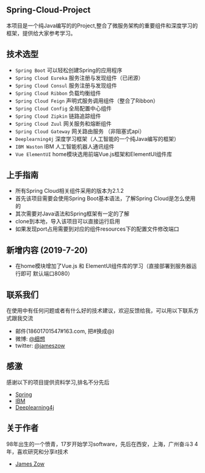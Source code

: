 ## Spring-Cloud-Project 

本项目是一个纯Java编写的的Project,整合了微服务架构的重要组件和深度学习的框架，提供给大家参考学习。

## 技术选型

* `Spring Boot` 可以轻松创建Spring的应用程序
* `Spring Cloud Eureka` 服务注册与发现组件（已闭源）
* `Spring Cloud Consul` 服务注册与发现组件
* `Spring Cloud Ribbon` 负载均衡组件
* `Spring Cloud Feign` 声明式服务调用组件（整合了Ribbon）
* `Spring Cloud Config` 全局配置中心组件
* `Spring Cloud Zipkin` 链路追踪组件
* `Spring Cloud Zuul` 网关服务和熔断组件
* `Spring Cloud Gateway` 网关路由服务 （非阻塞式api）
* `Deeplearning4j` 深度学习框架（人工智能的一个纯Java编写的框架）
* `IBM Waston` IBM 人工智能机器人通讯组件
* `Vue ElementUI` home模块选用前端Vue.js框架和ElementUI组件库

## 上手指南
* 所有Spring Cloud相关组件采用的版本为2.1.2<br>
* 首先该项目需要会使用Spring Boot基本语法，了解Spring Cloud是怎么使用的<br>
* 其次需要对Java语法和Spring框架有一定的了解<br>
* clone到本地，导入该项目可以直接运行启用
* 如果发现port占用需要到对应的组件resources下的配置文件修改端口

## 新增内容 (2019-7-20)
* 在home模块增加了Vue.js 和 ElementUI组件库的学习（直接部署到服务器运行即可 默认端口8080）

## 联系我们
在使用中有任何问题或者有什么好的技术建议，欢迎反馈给我，可以用以下联系方式跟我交流

* 邮件(18601701547#163.com, 把#换成@)
* 微博: [@细想](http://weibo.com/ihubo)
* twitter: [@jameszow](http://twitter.com/ihubo)

## 感激
感谢以下的项目提供资料学习,排名不分先后

* [Spring](https://spring.io/) 
* [IBM](https://www.ibm.com/)
* [Deeplearning4j](https://deeplearning4j.org/)

## 关于作者

98年出生的一个愤青，17岁开始学习software，先后在西安，上海，广州奋斗3 4年，喜欢研究和分享it技术

* [James Zow](https://github.com/JamesZow)
